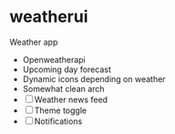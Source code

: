# weatherui

Weather app 
 - Openweatherapi
 - Upcoming day forecast
 - Dynamic icons depending on weather
 - Somewhat clean arch
 - ☐ Weather news feed
 - ☐ Theme toggle
 - ☐ Notifications

